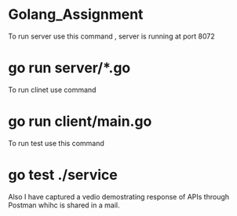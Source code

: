 # Golang_Assignment

To run server use this command , server is running at port 8072
# go run server/*.go 

To run clinet use command
# go run client/main.go

To run test use this command
# go test ./service

Also I have captured a vedio demostrating response of APIs through Postman whihc is shared in a mail.
